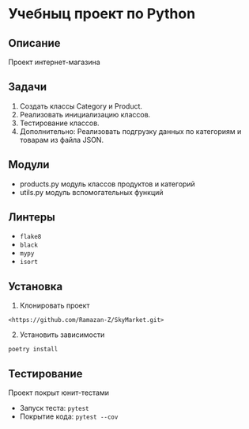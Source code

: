 # Учебныц проект по Python
## Описание
Проект интернет-магазина
## Задачи
1. Создать классы Category и Product.
2. Реализовать инициализацию классов.
3. Тестирование классов.
4. Дополнительно: Реализовать подгрузку данных по категориям
	и товарам из файла JSON.
## Модули
* products.py
	модуль классов продуктов и категорий
* utils.py
	модуль вспомогательных функций
## Линтеры
* `flake8`
* `black`
* `mypy`
* `isort`
## Установка
1. Клонировать проект
```
<https://github.com/Ramazan-Z/SkyMarket.git>
```
2. Установить зависимости
```
poetry install
```
## Тестирование
Проект покрыт юнит-тестами
* Запуск теста: `pytest`
* Покрытие кода: `pytest --cov`
